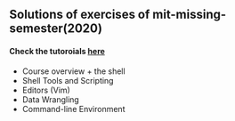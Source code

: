 ## Solutions of exercises of mit-missing-semester(2020)

#### Check the tutoroials [here](https://missing.csail.mit.edu/)

- Course overview + the shell
- Shell Tools and Scripting
- Editors (Vim)
- Data Wrangling
- Command-line Environment
